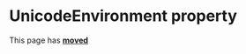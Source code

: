 # UnicodeEnvironment property

This page has [**moved**](https://lib-docs.delphidabbler.com/ConsoleApp/3/API/TPJCustomConsoleApp-UnicodeEnvironment)